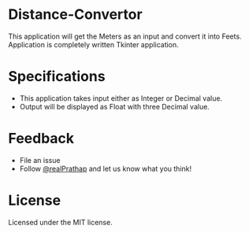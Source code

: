 # Distance-Convertor
This application will get the Meters as an input and convert it into Feets. Application is completely written Tkinter application.

# Specifications
- This application takes input either as Integer or Decimal value.
- Output will be displayed as Float with three Decimal value.

# Feedback
- File an issue
- Follow [@realPrathap](https://twitter.com/prathapdom) and let us know what you think!

# License
Licensed under the MIT license.
